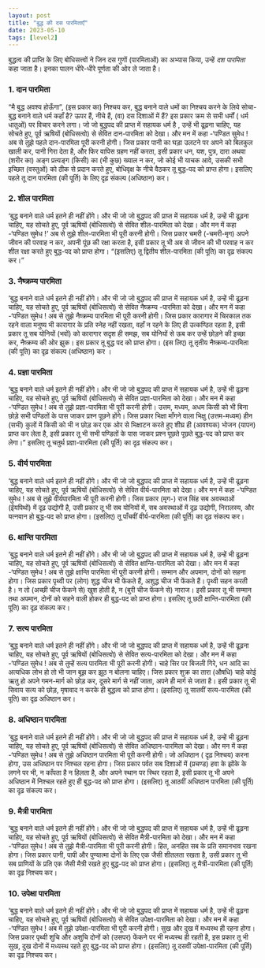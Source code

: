 ```yaml
---
layout: post
title: "बुद्ध की दस पारमिताएँ"
date: 2023-05-10
tags: [level2]
---
```


बुद्धत्व की प्राप्ति के लिए बोधिसत्त्वों ने जिन दस गुणों (पारमिताओं) का अभ्यास किया, उन्हें *दश पारमिता* कहा जाता है। इनका पालन धीरे-धीरे पूर्णता की ओर ले जाता है।

### 1. दान पारमिता
“मै बुद्ध अवश्य होऊँगा”, (इस प्रकार का) निश्चय कर, बुद्ध बनाने वाले धमों का निश्चय करने के लिये सोचा- बुद्ध बनाने वाले धर्म कहाँ है? ऊपर हैं, नीचे हैं, (वा) दस दिशाओं में हैं? इस प्रकार क्रम से सभी धर्मों ( धर्म धातुओं) पर विचार करने लगा। जो जो बुद्धपद की प्राप्त में सहायक धर्म है , उन्हें भी ढूढ़ना चाहिए, यह सोचते हुए, पूर्व ऋषियों (बोधिसत्वो) से सेवित दान-पारमिता को देखा। और मन में कहा -‘पण्डित सुमेध ! अब से तुझे पहले दान-पारमिता पूरी करनी होगी। जिस प्रकार पानी का घड़ा उलटने पर अपने को बिलकुल खाली कर, पानी गिरा देता है, और फिर वापिस ग्रहण नहीं करता, इसी प्रकार धन, यश, पुत्र, दारा अथवा (शरीर का) अङ्ग प्रत्यङ्ग (किसी) का (भी कुछ) ख्याल न कर, जो कोई भी याचक आवे, उसकी सभी इच्छित (वस्तुओं) को ठीक से प्रदान करते हुए, बोधिवृक्ष के नीचे वैठकर तू बुद्ध-पद को प्राप्त होगा। इसलिए पहले तू दान पारमिता (की पूर्ति) के लिए दृढ़ संकल्प (अधिष्ठान) कर।

### 2. शील पारमिता
‘बुद्ध बनाने वाले धर्म इतने ही नहीं होंगे। और भी जो जो बुद्धपद की प्राप्त में सहायक धर्म है, उन्हें भी ढूढ़ना चाहिए, यह सोचते हुए, पूर्व ऋषियों (बोधिसत्वो) से सेवित शील-पारमिता को देखा। और मन में कहा -‘पण्डित सुमेध !’ अब से तुझे शील-पारमिता भी पूरी करनी होगी। जिस प्रकार चमरी (-चमरी-मृग) अपने जीवन की परवाह न कर, अपनी पूंछ की रक्षा करता है, इसी प्रकार तू भी अब से जीवन की भी परवाह न कर शील रक्षा करते हुए बुद्ध-पद को प्राप्त होगा। “(इसलिए) तू द्वितीय शील-पारमिता (की पूति) का दृढ़ संकल्प कर।”

### 3. नैष्क्रम्य पारमिता
‘बुद्ध बनाने वाले धर्म इतने ही नहीं होंगे। और भी जो जो बुद्धपद की प्राप्त में सहायक धर्म है, उन्हें भी ढूढ़ना चाहिए, यह सोचते हुए, पूर्व ऋषियों (बोधिसत्वो) से सेवित नैष्क्रम्य -पारमिता को देखा। और मन में कहा -‘पण्डित सुमेध ! अब से तुझे नैष्क्रम्य पारमिता भी पूरी करनी होगी। जिस प्रकार कारागार में चिरकाल तक रहने वाला मनुष्य भी कारागार के प्रति स्नेह नहीं रखता, वहाँ न रहने के लिए ही उत्कण्ठित रहता है, इसी प्रकार तू सब योनियों (भवों) को कारागार सदृश ही समझ, सब योनियों से ऊब कर उन्हें छोड़ने की इच्छा कर, नैष्क्रम्य की ओर झुक। इस प्रकार तू बुद्ध पद को प्राप्त होगा। (इस लिए) तू तृतीय नैष्क्रम्य-पारमिता (की पूति) का दृढ़ संकल्प (अधिष्ठान) कर ।

### 4. प्रज्ञा पारमिता
‘बुद्ध बनाने वाले धर्म इतने ही नहीं होंगे। और भी जो जो बुद्धपद की प्राप्त में सहायक धर्म है, उन्हें भी ढूढ़ना चाहिए, यह सोचते हुए, पूर्व ऋषियों (बोधिसत्वो) से सेवित प्रज्ञा-पारमिता को देखा। और मन में कहा -‘पण्डित सुमेध ! अब से तुझे प्रज्ञा-पारमिता भी पूरी करनी होगी। उत्तम, मध्यम, अधम किसी को भी बिना छोड़े सभी पण्डितों के पास जाकर प्रश्न पूछने होंगे। जिस प्रकार भिक्षा माँगने वाला भिक्षु (उत्तम-मध्यम) हीन (सभी) कुलों में किसी को भी न छोड़ कर एक ओर से भिक्षाटन करते हुए शीघ्र ही (आवश्यक) भोजन (यापन) प्राप्त कर लेता है, इसी प्रकार तू भी सभी पण्डितों के पास जाकर प्रश्न पूछते पूछते बुद्ध-पद को प्राप्त कर लेगा।” इसलिए तू चतुर्थ प्रज्ञा-पारमिता (की पूर्ति) का दृढ़ संकल्प कर।

### 5. वीर्य पारमिता
‘बुद्ध बनाने वाले धर्म इतने ही नहीं होंगे। और भी जो जो बुद्धपद की प्राप्त में सहायक धर्म है, उन्हें भी ढूढ़ना चाहिए, यह सोचते हुए, पूर्व ऋषियों (बोधिसत्वो) से सेवित वीर्य-पारमिता को देखा। और मन में कहा -‘पण्डित सुमेध ! अब से तुझे वीर्यपारमिता भी पूरी करनी होगी। जिस प्रकार (मृग-) राज सिंह सब अवस्थाओं (ईयपिथों) में दृढ़ उद्योगी है, उसी प्रकार तू भी सब योनियों में, सब अवस्थाओं में दृढ़ उद्योगी, निरालस्य, और यत्नवान हो बुद्ध-पद को प्राप्त होगा। (इसलिए) तू पाँचवीं वीर्य-पारमिता (की पूर्ति) का दृढ़ संकल्प कर।

### 6. क्षान्ति पारमिता
‘बुद्ध बनाने वाले धर्म इतने ही नहीं होंगे। और भी जो जो बुद्धपद की प्राप्त में सहायक धर्म है, उन्हें भी ढूढ़ना चाहिए, यह सोचते हुए, पूर्व ऋषियों (बोधिसत्वो) से सेवित क्षान्ति-पारमिता को देखा। और मन में कहा -‘पण्डित सुमेध ! अब से तुझे क्षान्ति पारमिता भी पूरी करनी होगी। सम्मान और अपमान, दोनों को सहना होगा। जिस प्रकार पृथ्वी पर (लोग) शुद्ध चीज भी फेंकते हैं, अशुद्ध चीज भी फेंकते हैं। पृथ्वी सहन करती है। न तो (अच्छी चीज फेंकने से) खुश होती है, न (बुरी चीज फेंकने से) नाराज। इसी प्रकार तू भी सम्मान तथा अपमान, दोनों को सहने वाली होकर ही बुद्ध-पद को प्राप्त होगा। इसलिए तू छठी क्षान्ति-पारमिता (की पूति) का दृढ़ संकल्प कर।

### 7. सत्य पारमिता
‘बुद्ध बनाने वाले धर्म इतने ही नहीं होंगे। और भी जो जो बुद्धपद की प्राप्त में सहायक धर्म है, उन्हें भी ढूढ़ना चाहिए, यह सोचते हुए, पूर्व ऋषियों (बोधिसत्वो) से सेवित सत्य-पारमिता को देखा। और मन में कहा -‘पण्डित सुमेध ! अब से तुम्हें सत्य पारमिता भी पूरी करनी होगी। चाहे सिर पर बिजली गिरे, धन आदि का अत्यधिक लोभ हो तो भी जान बूझ कर झूठ न बोलना चाहिए। जिस प्रकार शुक्र का तारा (औषधि) चाहे कोई ऋतु हो अपने गमन-मार्ग को छोड़ कर, दूसरे मार्ग से नहीं जाता, अपने ही मार्ग से जाता है। इसी प्रकार तू भी सिवाय सत्य को छोड़, मृषावाद न करके ही बुद्धत्व को प्राप्त होगा। (इसलिए) तू सातवीं सत्य-पारमिता (की पूति) का दृढ़ अधिष्ठान कर।

### 8. अधिष्ठान पारमिता
‘बुद्ध बनाने वाले धर्म इतने ही नहीं होंगे। और भी जो जो बुद्धपद की प्राप्त में सहायक धर्म है, उन्हें भी ढूढ़ना चाहिए, यह सोचते हुए, पूर्व ऋषियों (बोधिसत्वो) से सेवित अधिष्ठान-पारमिता को देखा। और मन में कहा -‘पण्डित सुमेध ! अब से तुझे अधिष्ठान पारमिता भी पूरी करनी होगी। जो अधिष्ठान ( दृढ़ निश्चय) करना होगा, उस अधिष्ठान पर निश्चल रहना होगा। जिस प्रकार पर्वत सब दिशाओं में (प्रचण्ड) हवा के झोंके के लगने पर भी, न काँपता है न हिलता है, और अपने स्थान पर स्थिर रहता है, इसी प्रकार तू भी अपने अधिष्ठान में निश्चल रहते हुए ही बुद्ध-पद को प्राप्त होगा। (इसलिए) तू आठवीं अधिष्ठान पारमिता (की पूर्ति) का दृढ़ संकल्प कर।

### 9. मैत्री पारमिता
‘बुद्ध बनाने वाले धर्म इतने ही नहीं होंगे। और भी जो जो बुद्धपद की प्राप्त में सहायक धर्म है, उन्हें भी ढूढ़ना चाहिए, यह सोचते हुए, पूर्व ऋषियों (बोधिसत्वो) से सेवित मैत्री-पारमिता को देखा। और मन में कहा -‘पण्डित सुमेध ! अब से तुझे मैत्री-पारमिता भी पूरी करनी होगी। हित, अनहित सब के प्रति समानभाव रखना होगा। जिस प्रकार पानी, पापी और पुण्यात्मा दोनों के लिए एक जैसी शीतलता रखता है, उसी प्रकार तू भी सब प्राणियों के प्रति एक जैसी मैत्री रखते हुए बुद्ध-पद को प्राप्त होगा। (इसलिए) तू मैत्री-पारमिता (की पूर्ति) का दृढ़ निश्चय कर।

### 10. उपेक्षा पारमिता
‘बुद्ध बनाने वाले धर्म इतने ही नहीं होंगे। और भी जो जो बुद्धपद की प्राप्त में सहायक धर्म है, उन्हें भी ढूढ़ना चाहिए, यह सोचते हुए, पूर्व ऋषियों (बोधिसत्वो) से सेवित उपेक्षा-पारमिता को देखा। और मन में कहा -‘पण्डित सुमेध ! अब में तुझे उपेक्षा-पारमिता भी पूरी करनी होगी। सुख और दुख में मध्यस्थ ही रहना होगा। जिस प्रकार पृथ्वी शुचि और अशुचि दोनों को (उसपर) फेंकने पर भी मध्यस्थ ही रहती है, इस प्रकार तू भी सुख, दुख दोनों में मध्यस्थ रहते हुए बुद्ध-पद को प्राप्त होगा। (इसलिए) तू दसवीं उपेक्षा-पारमिता (की पूर्ति) का दृढ़ निश्चय कर।